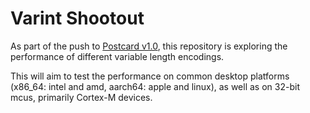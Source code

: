 # Varint Shootout

As part of the push to [Postcard v1.0](https://jamesmunns.com/blog/postcard-1-0-run/), this repository is exploring the performance
of different variable length encodings.

This will aim to test the performance on common desktop platforms (x86_64: intel and amd, aarch64: apple and linux), as well as on 32-bit mcus, primarily Cortex-M devices.
